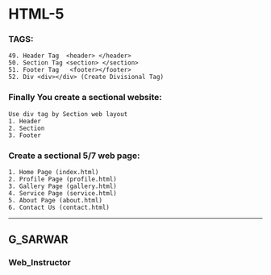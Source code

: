 # HTML-5


### TAGS:
	49. Header Tag  <header> </header>
	50. Section Tag <section> </section>
	51. Footer Tag   <footer></footer>
	52. Div <div></div> (Create Divisional Tag)


### Finally You create a sectional website: 
	Use div tag by Section web layout
	1. Header
	2. Section
	3. Footer

### Create a sectional 5/7 web page:
	1. Home Page (index.html)
	2. Profile Page (profile.html)
	3. Gallery Page (gallery.html)
	4. Service Page (service.html)
	5. About Page (about.html)
	6. Contact Us (contact.html)
  
  ***
 
  ## G_SARWAR
  ### Web_Instructor
